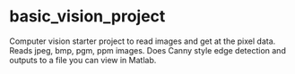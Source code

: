 # basic_vision_project
Computer vision starter project to read images and get at the pixel data. Reads jpeg, bmp, pgm, ppm images. Does Canny style edge detection and outputs to a file you can view in Matlab. 
